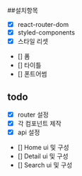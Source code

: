 ##설치항목

- [x] react-router-dom
- [x] styled-components
- [x] 스타일 리셋
- [] 폼
- [] 타이틀
- [] 폰트어썸

## todo

- [x] router 설정
- [x] 각 컴포넌트 제작
- [x] api 설정
- [] Home ui 및 구성
- [] Detail ui 및 구성
- [] Search ui 및 구성
